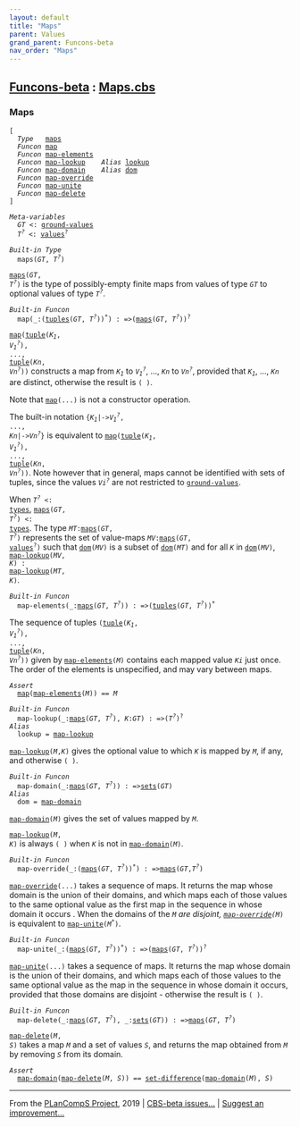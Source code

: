 ```yaml
---
layout: default
title: "Maps"
parent: Values
grand_parent: Funcons-beta
nav_order: "Maps"
---
```


[Funcons-beta] : [Maps.cbs]
-----------------------------

### Maps

<div class="highlighter-rouge"><pre class="highlight"><code>[
  <i class="keyword">Type</i>   <span class="name"><a href="#Name_maps">maps</a></span>
  <i class="keyword">Funcon</i> <span class="name"><a href="#Name_map">map</a></span>
  <i class="keyword">Funcon</i> <span class="name"><a href="#Name_map-elements">map-elements</a></span>
  <i class="keyword">Funcon</i> <span class="name"><a href="#Name_map-lookup">map-lookup</a></span>    <i class="keyword">Alias</i> <span class="name"><a href="#Name_lookup">lookup</a></span>
  <i class="keyword">Funcon</i> <span class="name"><a href="#Name_map-domain">map-domain</a></span>    <i class="keyword">Alias</i> <span class="name"><a href="#Name_dom">dom</a></span>
  <i class="keyword">Funcon</i> <span class="name"><a href="#Name_map-override">map-override</a></span>
  <i class="keyword">Funcon</i> <span class="name"><a href="#Name_map-unite">map-unite</a></span>
  <i class="keyword">Funcon</i> <span class="name"><a href="#Name_map-delete">map-delete</a></span>
]</code></pre></div>



<div class="highlighter-rouge"><pre class="highlight"><code><i class="keyword">Meta-variables</i>
  <span id="PartVariable_GT"><i class="var">GT</i></span> <: <span class="name"><a href="../../Value-Types/index.html#Name_ground-values">ground-values</a></span>
  <span id="PartVariable_T?"><i class="var">T<sup class="sup">?</sup></i></span> <: <span class="name"><a href="../../Value-Types/index.html#Name_values">values</a></span><sup class="sup">?</sup></code></pre></div>



<div class="highlighter-rouge"><pre class="highlight"><code><i class="keyword">Built-in</i> <i class="keyword">Type</i>
  <span class="name"><span id="Name_maps">maps</span></span>(<span id="Variable82_GT"><i class="var">GT</i></span>, <span id="Variable89_T?"><i class="var">T<sup class="sup">?</sup></i></span>)</code></pre></div>

  <code><span class="name"><a href="#Name_maps">maps</a></span>(<i class="var">GT</i>, <i class="var">T<sup class="sup">?</sup></i>)</code> is the type of possibly-empty finite maps from values of 
  type <code><i class="var">GT</i></code> to optional values of type <code><i class="var">T<sup class="sup">?</sup></i></code>.



<div class="highlighter-rouge"><pre class="highlight"><code><i class="keyword">Built-in</i> <i class="keyword">Funcon</i>
  <span class="name"><span id="Name_map">map</span></span>(_:(<span class="name"><a href="../Tuples/index.html#Name_tuples">tuples</a></span>(<span id="Variable171_GT"><i class="var">GT</i></span>, <span id="Variable177_T?"><i class="var">T<sup class="sup">?</sup></i></span>))<sup class="sup">*</sup>) : =>(<span class="name"><a href="#Name_maps">maps</a></span>(<span id="Variable206_GT"><i class="var">GT</i></span>, <span id="Variable212_T?"><i class="var">T<sup class="sup">?</sup></i></span>))<sup class="sup">?</sup></code></pre></div>
 
  <code><span class="name"><a href="#Name_map">map</a></span>(<span class="name"><a href="../Tuples/index.html#Name_tuple">tuple</a></span>(<i class="var">K<sub class="sub">1</sub></i>, <i class="var">V<sub class="sub">1</sub><sup class="sup">?</sup></i>), ..., <span class="name"><a href="../Tuples/index.html#Name_tuple">tuple</a></span>(<i class="var">Kn</i>, <i class="var">Vn<sup class="sup">?</sup></i>))</code> constructs a map from 
  <code><i class="var">K<sub class="sub">1</sub></i></code> to <code><i class="var">V<sub class="sub">1</sub><sup class="sup">?</sup></i></code>, ..., <code><i class="var">Kn</i></code> to <code><i class="var">Vn<sup class="sup">?</sup></i></code>, provided that <code><i class="var">K<sub class="sub">1</sub></i></code>, ..., <code><i class="var">Kn</i></code>
  are distinct, otherwise the result is <code>( )</code>.
  
  Note that <code><span class="name"><a href="#Name_map">map</a></span>(...)</code> is not a constructor operation.
  
  The built-in notation <code>{<i class="var">K<sub class="sub">1</sub></i>|-><i class="var">V<sub class="sub">1</sub><sup class="sup">?</sup></i>, ..., <i class="var">Kn</i>|-><i class="var">Vn<sup class="sup">?</sup></i>}</code> is equivalent to 
  <code><span class="name"><a href="#Name_map">map</a></span>(<span class="name"><a href="../Tuples/index.html#Name_tuple">tuple</a></span>(<i class="var">K<sub class="sub">1</sub></i>, <i class="var">V<sub class="sub">1</sub><sup class="sup">?</sup></i>), ..., <span class="name"><a href="../Tuples/index.html#Name_tuple">tuple</a></span>(<i class="var">Kn</i>, <i class="var">Vn<sup class="sup">?</sup></i>))</code>. Note however that in general, 
  maps cannot be identified with sets of tuples, since the values <code><i class="var">Vi<sup class="sup">?</sup></i></code> are 
  not restricted to <code><span class="name"><a href="../../Value-Types/index.html#Name_ground-values">ground-values</a></span></code>.
  
  When <code><i class="var">T<sup class="sup">?</sup></i> <: <span class="name"><a href="../../Value-Types/index.html#Name_types">types</a></span></code>, <code><span class="name"><a href="#Name_maps">maps</a></span>(<i class="var">GT</i>, <i class="var">T<sup class="sup">?</sup></i>) <: <span class="name"><a href="../../Value-Types/index.html#Name_types">types</a></span></code>. The type <code><i class="var">MT</i>:<span class="name"><a href="#Name_maps">maps</a></span>(<i class="var">GT</i>, <i class="var">T<sup class="sup">?</sup></i>)</code>
  represents the set of value-maps <code><i class="var">MV</i>:<span class="name"><a href="#Name_maps">maps</a></span>(<i class="var">GT</i>, <span class="name"><a href="../../Value-Types/index.html#Name_values">values</a></span><sup class="sup">?</sup>)</code> such that 
  <code><span class="name"><a href="#Name_dom">dom</a></span>(<i class="var">MV</i>)</code> is a subset of <code><span class="name"><a href="#Name_dom">dom</a></span>(<i class="var">MT</i>)</code> and for all <code><i class="var">K</i></code> in <code><span class="name"><a href="#Name_dom">dom</a></span>(<i class="var">MV</i>)</code>, 
  <code><span class="name"><a href="#Name_map-lookup">map-lookup</a></span>(<i class="var">MV</i>, <i class="var">K</i>) : <span class="name"><a href="#Name_map-lookup">map-lookup</a></span>(<i class="var">MT</i>, <i class="var">K</i>)</code>.



<div class="highlighter-rouge"><pre class="highlight"><code><i class="keyword">Built-in</i> <i class="keyword">Funcon</i>
  <span class="name"><span id="Name_map-elements">map-elements</span></span>(_:<span class="name"><a href="#Name_maps">maps</a></span>(<span id="Variable766_GT"><i class="var">GT</i></span>, <span id="Variable772_T?"><i class="var">T<sup class="sup">?</sup></i></span>)) : =>(<span class="name"><a href="../Tuples/index.html#Name_tuples">tuples</a></span>(<span id="Variable794_GT"><i class="var">GT</i></span>, <span id="Variable800_T?"><i class="var">T<sup class="sup">?</sup></i></span>))<sup class="sup">*</sup></code></pre></div>

  The sequence of tuples <code>(<span class="name"><a href="../Tuples/index.html#Name_tuple">tuple</a></span>(<i class="var">K<sub class="sub">1</sub></i>, <i class="var">V<sub class="sub">1</sub><sup class="sup">?</sup></i>), ..., <span class="name"><a href="../Tuples/index.html#Name_tuple">tuple</a></span>(<i class="var">Kn</i>, <i class="var">Vn<sup class="sup">?</sup></i>))</code> given by
  <code><span class="name"><a href="#Name_map-elements">map-elements</a></span>(<i class="var">M</i>)</code> contains each mapped value <code><i class="var">Ki</i></code> just once. The order of
  the elements is unspecified, and may vary between maps.

<div class="highlighter-rouge"><pre class="highlight"><code><i class="keyword">Assert</i>
  <span class="name"><a href="#Name_map">map</a></span>(<span class="name"><a href="#Name_map-elements">map-elements</a></span>(<i class="var">M</i>)) == <i class="var">M</i></code></pre></div>

<div class="highlighter-rouge"><pre class="highlight"><code><i class="keyword">Built-in</i> <i class="keyword">Funcon</i>
  <span class="name"><span id="Name_map-lookup">map-lookup</span></span>(_:<span class="name"><a href="#Name_maps">maps</a></span>(<span id="Variable951_GT"><i class="var">GT</i></span>, <span id="Variable957_T?"><i class="var">T<sup class="sup">?</sup></i></span>), <span id="Variable972_K"><i class="var">K</i></span>:<span id="Variable976_GT"><i class="var">GT</i></span>) : =>(<span id="Variable992_T?"><i class="var">T<sup class="sup">?</sup></i></span>)<sup class="sup">?</sup>
<i class="keyword">Alias</i>
  <span class="name"><span id="Name_lookup">lookup</span></span> = <span class="name"><a href="#Name_map-lookup">map-lookup</a></span></code></pre></div>


  <code><span class="name"><a href="#Name_map-lookup">map-lookup</a></span>(<i class="var">M</i>,<i class="var">K</i>)</code> gives the optional value to which <code><i class="var">K</i></code> is mapped by <code><i class="var">M</i></code>,
  if any, and otherwise <code>( )</code>.

<div class="highlighter-rouge"><pre class="highlight"><code><i class="keyword">Built-in</i> <i class="keyword">Funcon</i>
  <span class="name"><span id="Name_map-domain">map-domain</span></span>(_:<span class="name"><a href="#Name_maps">maps</a></span>(<span id="Variable1086_GT"><i class="var">GT</i></span>, <span id="Variable1092_T?"><i class="var">T<sup class="sup">?</sup></i></span>)) : =><span class="name"><a href="../Sets/index.html#Name_sets">sets</a></span>(<span id="Variable1114_GT"><i class="var">GT</i></span>)
<i class="keyword">Alias</i>
  <span class="name"><span id="Name_dom">dom</span></span> = <span class="name"><a href="#Name_map-domain">map-domain</a></span></code></pre></div>


  <code><span class="name"><a href="#Name_map-domain">map-domain</a></span>(<i class="var">M</i>)</code> gives the set of values mapped by <code><i class="var">M</i></code>.
  
  <code><span class="name"><a href="#Name_map-lookup">map-lookup</a></span>(<i class="var">M</i>, <i class="var">K</i>)</code> is always <code>( )</code> when <code><i class="var">K</i></code> is not in <code><span class="name"><a href="#Name_map-domain">map-domain</a></span>(<i class="var">M</i>)</code>.



<div class="highlighter-rouge"><pre class="highlight"><code><i class="keyword">Built-in</i> <i class="keyword">Funcon</i>
  <span class="name"><span id="Name_map-override">map-override</span></span>(_:(<span class="name"><a href="#Name_maps">maps</a></span>(<span id="Variable1247_GT"><i class="var">GT</i></span>, <span id="Variable1253_T?"><i class="var">T<sup class="sup">?</sup></i></span>))<sup class="sup">*</sup>) : =><span class="name"><a href="#Name_maps">maps</a></span>(<span id="Variable1282_GT"><i class="var">GT</i></span>,<span id="Variable1288_T?"><i class="var">T<sup class="sup">?</sup></i></span>)</code></pre></div>

  <code><span class="name"><a href="#Name_map-override">map-override</a></span>(...)</code> takes a sequence of maps. It returns the map whose
  domain is the union of their domains, and which maps each of those values
  to the same optional value as the first map in the sequence in whose domain 
  it occurs
  . 
  When the domains of the <code><i class="var">M<sup class="sup">*</sup></i></code> are disjoint, <code><span class="name"><a href="#Name_map-override">map-override</a></span>(<i class="var">M<sup class="sup">*</sup></i>)</code> is equivalent
  to <code><span class="name"><a href="#Name_map-unite">map-unite</a></span>(<i class="var">M<sup class="sup">*</sup></i>)</code>.



<div class="highlighter-rouge"><pre class="highlight"><code><i class="keyword">Built-in</i> <i class="keyword">Funcon</i>
  <span class="name"><span id="Name_map-unite">map-unite</span></span>(_:(<span class="name"><a href="#Name_maps">maps</a></span>(<span id="Variable1389_GT"><i class="var">GT</i></span>, <span id="Variable1395_T?"><i class="var">T<sup class="sup">?</sup></i></span>))<sup class="sup">*</sup>) : =>(<span class="name"><a href="#Name_maps">maps</a></span>(<span id="Variable1424_GT"><i class="var">GT</i></span>, <span id="Variable1430_T?"><i class="var">T<sup class="sup">?</sup></i></span>))<sup class="sup">?</sup></code></pre></div>

  <code><span class="name"><a href="#Name_map-unite">map-unite</a></span>(...)</code> takes a sequence of maps. It returns the map whose
  domain is the union of their domains, and which maps each of those values
  to the same optional value as the map in the sequence in whose domain it occurs,
  provided that those domains are disjoint - otherwise the result is <code>( )</code>.



<div class="highlighter-rouge"><pre class="highlight"><code><i class="keyword">Built-in</i> <i class="keyword">Funcon</i>
  <span class="name"><span id="Name_map-delete">map-delete</span></span>(_:<span class="name"><a href="#Name_maps">maps</a></span>(<span id="Variable1494_GT"><i class="var">GT</i></span>, <span id="Variable1500_T?"><i class="var">T<sup class="sup">?</sup></i></span>), _:<span class="name"><a href="../Sets/index.html#Name_sets">sets</a></span>(<span id="Variable1519_GT"><i class="var">GT</i></span>)) : =><span class="name"><a href="#Name_maps">maps</a></span>(<span id="Variable1541_GT"><i class="var">GT</i></span>, <span id="Variable1547_T?"><i class="var">T<sup class="sup">?</sup></i></span>)</code></pre></div>

  <code><span class="name"><a href="#Name_map-delete">map-delete</a></span>(<i class="var">M</i>, <i class="var">S</i>)</code> takes a map <code><i class="var">M</i></code> and a set of values <code><i class="var">S</i></code>, and returns the
  map obtained from <code><i class="var">M</i></code> by removing <code><i class="var">S</i></code> from its domain. 

<div class="highlighter-rouge"><pre class="highlight"><code><i class="keyword">Assert</i>
  <span class="name"><a href="#Name_map-domain">map-domain</a></span>(<span class="name"><a href="#Name_map-delete">map-delete</a></span>(<i class="var">M</i>, <i class="var">S</i>)) == <span class="name"><a href="../Sets/index.html#Name_set-difference">set-difference</a></span>(<span class="name"><a href="#Name_map-domain">map-domain</a></span>(<i class="var">M</i>), <i class="var">S</i>)</code></pre></div>



____

From the [PLanCompS Project], 2019 | [CBS-beta issues...] | [Suggest an improvement...]

[Maps.cbs]: Maps.cbs 
  "CBS SOURCE FILE"
[Funcons-beta]: /CBS-beta/docs/Funcons-beta
 "FUNCONS-BETA"
[Unstable-Funcons-beta]: /CBS-beta/docs/Unstable-Funcons-beta
  "UNSTABLE-FUNCONS-BETA"
[Languages-beta]: /CBS-beta/docs/Languages-beta
  "LANGUAGES-BETA"
[Unstable-Languages-beta]: /CBS-beta/docs/Unstable-Languages-beta
  "UNSTABLE-LANGUAGES-BETA"
[CBS-beta]: /CBS-beta "CBS-BETA"
[PLanCompS Project]: http://plancomps.org
  "PROGRAMMING LANGUAGE COMPONENTS AND SPECIFICATIONS PROJECT HOME PAGE"
[CBS-beta issues...]: https://github.com/plancomps/plancomps.github.io/issues
  "CBS-BETA ISSUE REPORTS ON GITHUB"
[Suggest an improvement...]: mailto:plancomps@gmail.com?Subject=CBS-beta%20-%20comment&Body=Re%3A%20CBS-beta%20specification%20at%20Values/Composite/Maps/Maps.cbs%0A%0AComment/Query/Issue/Suggestion%3A%0A%0A%0ASignature%3A%0A 
  "GENERATE AN EMAIL TEMPLATE"
